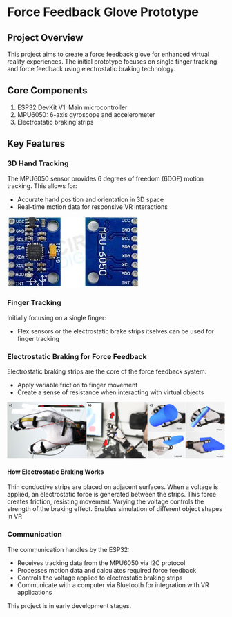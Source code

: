 # Force Feedback Glove Prototype

## Project Overview

This project aims to create a force feedback glove for enhanced virtual reality experiences. The initial prototype focuses on single finger tracking and force feedback using electrostatic braking technology.

## Core Components

1. ESP32 DevKit V1: Main microcontroller
2. MPU6050: 6-axis gyroscope and accelerometer
3. Electrostatic braking strips

## Key Features

### 3D Hand Tracking

The MPU6050 sensor provides 6 degrees of freedom (6DOF) motion tracking. This allows for:
- Accurate hand position and orientation in 3D space
- Real-time motion data for responsive VR interactions

![MPU6050](Images/MPU6050.jpeg)

### Finger Tracking

Initially focusing on a single finger:
- Flex sensors or the electrostatic brake strips itselves can be used for finger tracking

### Electrostatic Braking for Force Feedback

Electrostatic braking strips are the core of the force feedback system:
- Apply variable friction to finger movement
- Create a sense of resistance when interacting with virtual objects

![Electrostatic Brake](Images/brake.jpeg)

#### How Electrostatic Braking Works

Thin conductive strips are placed on adjacent surfaces. When a voltage is applied, an electrostatic force is generated between the strips. This force creates friction, resisting movement. Varying the voltage controls the strength of the braking effect. Enables simulation of different object shapes in VR

### Communication

The communication handles by the ESP32:
- Receives tracking data from the MPU6050 via I2C protocol
- Processes motion data and calculates required force feedback
- Controls the voltage applied to electrostatic braking strips
- Communicate with a computer via Bluetooth for integration with VR applications

This project is in early development stages.
